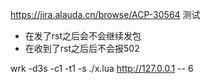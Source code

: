 https://jira.alauda.cn/browse/ACP-30564
测试
- 在发了rst之后会不会继续发包
- 在收到了rst之后后不会报502


 wrk -d3s -c1 -t1 -s ./x.lua http://127.0.0.1 -- 6
